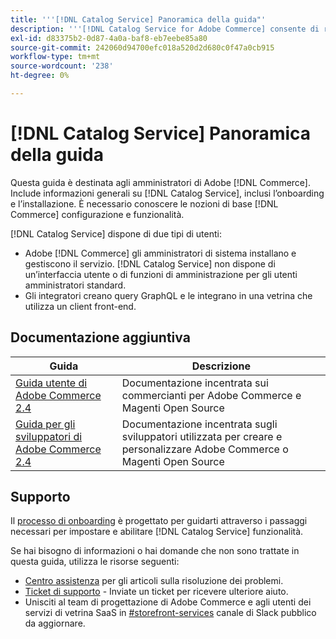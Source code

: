 ```yaml
---
title: '''[!DNL Catalog Service] Panoramica della guida"'
description: '''[!DNL Catalog Service for Adobe Commerce] consente di recuperare i contenuti delle pagine di visualizzazione dei prodotti e delle pagine elenco dei prodotti in modo più rapido rispetto alle query native di Adobe Commerce GraphQL."'
exl-id: d83375b2-0d87-4a0a-baf8-eb7eebe85a80
source-git-commit: 242060d94700efc018a520d2d680c0f47a0cb915
workflow-type: tm+mt
source-wordcount: '238'
ht-degree: 0%

---
```


# [!DNL Catalog Service] Panoramica della guida

Questa guida è destinata agli amministratori di Adobe [!DNL Commerce]. Include informazioni generali su [!DNL Catalog Service], inclusi l’onboarding e l’installazione. È necessario conoscere le nozioni di base [!DNL Commerce] configurazione e funzionalità.

[!DNL Catalog Service] dispone di due tipi di utenti:

* Adobe [!DNL Commerce] gli amministratori di sistema installano e gestiscono il servizio. [!DNL Catalog Service] non dispone di un’interfaccia utente o di funzioni di amministrazione per gli utenti amministratori standard.
* Gli integratori creano query GraphQL e le integrano in una vetrina che utilizza un client front-end.

## Documentazione aggiuntiva

| Guida | Descrizione |
|------ | ----------- |
| [Guida utente di Adobe Commerce 2.4](https://experienceleague.adobe.com/docs/commerce.html) | Documentazione incentrata sui commercianti per Adobe Commerce e Magenti Open Source |
| [Guida per gli sviluppatori di Adobe Commerce 2.4](https://developer.adobe.com/commerce/docs) | Documentazione incentrata sugli sviluppatori utilizzata per creare e personalizzare Adobe Commerce o Magenti Open Source |

## Supporto

Il [processo di onboarding](https://experienceleague.adobe.com/docs/commerce-merchant-services/catalog-service/installation.html) è progettato per guidarti attraverso i passaggi necessari per impostare e abilitare [!DNL Catalog Service] funzionalità.

Se hai bisogno di informazioni o hai domande che non sono trattate in questa guida, utilizza le risorse seguenti:

* [Centro assistenza](https://experienceleague.adobe.com/docs/commerce-knowledge-base/kb/overview.html) per gli articoli sulla risoluzione dei problemi.
* [Ticket di supporto](https://experienceleague.adobe.com/docs/commerce-knowledge-base/kb/help-center-guide/magento-help-center-user-guide.html#submit-ticket) - Inviate un ticket per ricevere ulteriore aiuto.
* Unisciti al team di progettazione di Adobe Commerce e agli utenti dei servizi di vetrina SaaS in [#storefront-services](https://magentocommeng.slack.com/archives/C03HVPG8RS4) canale di Slack pubblico da aggiornare.
